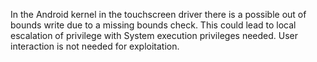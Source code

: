 In the Android kernel in the touchscreen driver there is a possible out of bounds write due to a missing bounds check. This could lead to local escalation of privilege with System execution privileges needed. User interaction is not needed for exploitation.